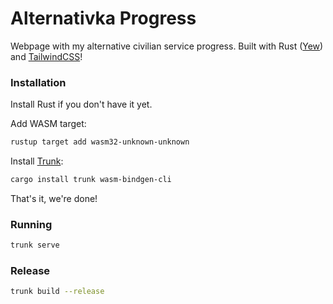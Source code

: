 # Alternativka Progress

Webpage with my alternative civilian service progress. Built with Rust ([Yew](https://yew.rs/)) and [TailwindCSS](https://tailwindcss.com/)!

### Installation

Install Rust if you don't have it yet.

Add WASM target:

```bash
rustup target add wasm32-unknown-unknown
```

Install [Trunk](https://trunkrs.dev/):

```bash
cargo install trunk wasm-bindgen-cli
```

That's it, we're done!

### Running

```bash
trunk serve
```

### Release

```bash
trunk build --release
```
